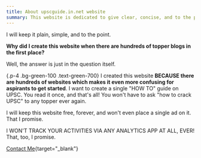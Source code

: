 ```yaml
---
title: About upscguide.in.net website
summary: This website is dedicated to give clear, concise, and to the point guidance for UPSC CSE
---
```


I will keep it plain, simple, and to the point.

**Why did I create this website when there are hundreds of topper blogs in the first place?**

Well, the answer is just in the question itself.

{.p-4 .bg-green-100 .text-green-700}
I created this website **BECAUSE there are hundreds of websites which makes it even more confusing for aspirants to get started**. I want to create a single "HOW TO" guide on UPSC. You read it once, and that's all! You won't have to ask "how to crack UPSC" to any topper ever again.

I will keep this website free, forever, and won't even place a single ad on it. That I promise.

I WON'T TRACK YOUR ACTIVITIES VIA ANY ANALYTICS APP AT ALL, EVER! That, too, I promise.

[Contact Me](https://forms.gle/c8n79TUwd9cUrmZA9){target="_blank"}